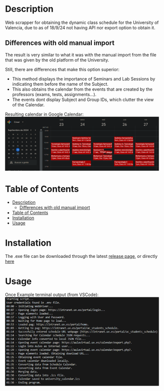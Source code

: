 # Description
Web scrapper for obtaining the dynamic class schedule for the University of Valencia, due to as of 18/9/24 not having API nor export option to obtain it.

## Differences with old manual import
The result is very similar to what it was with the manual import from the file that was given by the old platform of the University. 

Still, there are differences that make this option superior:
- This method displays the importance of Seminars and Lab Sessions by indicating them before the name of the Subject.
- This also obtains the calendar from the events that are created by the professors (exams, tests, assignments...).
- The events dont display Subject and Group IDs, which clutter the view of the Calendar.

Resulting calendar in Google Calendar:
![Resulting Calendar in Google Calendar](google_calendar_result.png)

# Table of Contents
- [Description](#description)
  - [Differences with old manual import](#differences-with-old-manual-import)
- [Table of Contents](#table-of-contents)
- [Installation](#installation)
- [Usage](#usage)

# Installation
The .exe file can be downloaded through the latest [release page](https://github.com/LoloCG/UV_Calendar_scrapper/releases/), or directly [here](https://github.com/LoloCG/UV_Calendar_scrapper/releases/download/v1.0/main.exe)


# Usage
Once 
Example terminal output (from VSCode):
![terminal example text](terminal_example.png)

